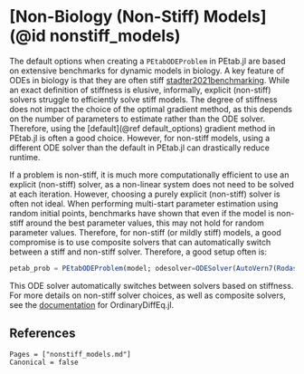 # [Non-Biology (Non-Stiff) Models](@id nonstiff_models)

The default options when creating a `PEtabODEProblem` in PEtab.jl are based on extensive benchmarks for dynamic models in biology. A key feature of ODEs in biology is that they are often stiff [stadter2021benchmarking](@cite). While an exact definition of stiffness is elusive, informally, explicit (non-stiff) solvers struggle to efficiently solve stiff models. The degree of stiffness does not impact the choice of the optimal gradient method, as this depends on the number of parameters to estimate rather than the ODE solver. Therefore, using the [default](@ref default_options) gradient method in PEtab.jl is often a good choice. However, for non-stiff models, using a different ODE solver than the default in PEtab.jl can drastically reduce runtime.

If a problem is non-stiff, it is much more computationally efficient to use an explicit (non-stiff) solver, as a non-linear system does not need to be solved at each iteration. However, choosing a purely explicit (non-stiff) solver is often not ideal. When performing multi-start parameter estimation using random initial points, benchmarks have shown that even if the model is non-stiff around the best parameter values, this may not hold for random parameter values. Therefore, for non-stiff (or mildly stiff) models, a good compromise is to use composite solvers that can automatically switch between a stiff and non-stiff solver. Therefore, a good setup often is:

```julia
petab_prob = PEtabODEProblem(model; odesolver=ODESolver(AutoVern7(Rodas5P())))
```

This ODE solver automatically switches between solvers based on stiffness. For more details on non-stiff solver choices, as well as composite solvers, see the [documentation](https://docs.sciml.ai/DiffEqDocs/stable/solvers/ode_solve/) for OrdinaryDiffEq.jl.

## References

```@bibliography
Pages = ["nonstiff_models.md"]
Canonical = false
```
